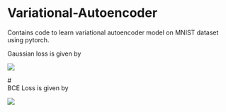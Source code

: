 # Variational-Autoencoder
Contains code to learn variational autoencoder model on MNIST dataset using pytorch.





Gaussian loss is given by

<img src="https://latex.codecogs.com/svg.latex?\Large&space;\frac{1}{N}\sum_{i=1}^{N}\left[\frac{1}{L}\sum_{l=1}^{L}\left\{ \frac{1}{2}\sum_{j=1}^{784}\log(\sigma_{ij}^{(l)})^2 + \frac{1}{2}\sum_{j=1}^{784}\left(\frac{x_{ij}-\mu_{ij}^{(l)}}   {\sigma_{ij}^{(l)}}\right)^2 \right\} \right ]  - \frac{1}{N}\sum_{i=1}^{N}\left[ \sum_{j=1}^{J}\frac{1}{2}\left(1+\log(\sigma_j^{\prime(i)})^2-(\mu_j^{\prime(i)})^2 -(\sigma_j^{\prime(i)})^2\right )\right ]"/>


#<br />
BCE Loss is given by

<img src="https://latex.codecogs.com/svg.latex? \frac{1}{N}\sum_{i=1}^{N}\left[\frac{1}{L}\sum_{l=1}^{L}\left\{x_{ij}\log p_{ij}^{(l)} + (1-x_{ij})\log(1-\log p_{ij}^{(l)}) \right\} \right ]  - \frac{1}{N}\sum_{i=1}^{N}\left[ \sum_{j=1}^{J}\frac{1}{2}\left(1+\log(\sigma_j^{\prime(i)})^2-(\mu_j^{\prime(i)})^2 -(\sigma_j^{\prime(i)})^2\right )\right ]"/>

